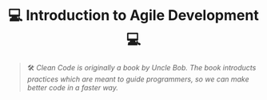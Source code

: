 # <h1 align="center"> 💻 Introduction to Agile Development 💻 </h1>

> 🛠️ _Clean Code is originally a book by Uncle Bob. The book introducts practices which are meant to guide programmers, so we can make better code in a faster way._